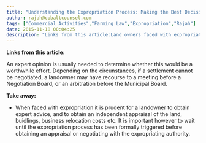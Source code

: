 ```yaml
---
title: "Understanding the Expropriation Process: Making the Best Decisions In a High Pressure Situation"
author: rajah@cobaltcounsel.com
tags: ["Commercial Activities","Farming Law","Expropriation","Rajah"]
date: 2015-11-18 00:04:25
description: "Links from this article:Land owners faced with expropriation are quickly plunged into a complex, time sensitive, stressful and often unpleasant pr..."
---
```


**Links from this article:**

 An expert opinion is usually needed to determine whether this would be a worthwhile effort. Depending on the circunstances, if a settlement cannot be negotiated, a landowner may have recourse to a meeting before a Negotiation Board, or an arbitration before the Municipal Board.

**Take away:**
- When faced with expropriation it is prudent for a landowner to obtain expert advice, and to obtain an independent appraisal of the land, buidlings, business relocation costs etc. It is important however to wait until the expropriation process has been formally triggered before obtaining an appraisal or negotiating with the expropriating authority.